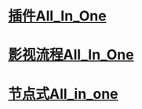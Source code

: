 # [插件All_In_One](All_In_One/addons)

# [影视流程All_In_One](All_In_One/LearnbdnelB/README.md)

# [节点式All_in_one](LearnruT/houdini_poqbdb.md)

# []()
